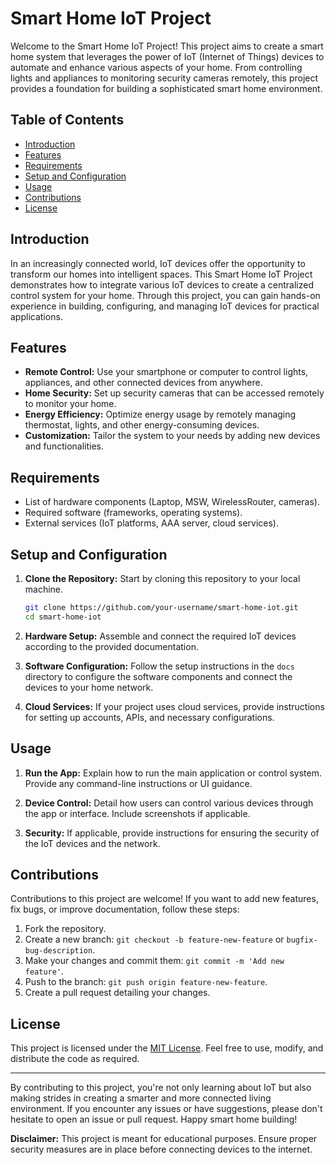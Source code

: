 # Smart Home IoT Project


Welcome to the Smart Home IoT Project! This project aims to create a smart home system that leverages the power of IoT (Internet of Things) devices to automate and enhance various aspects of your home. From controlling lights and appliances to monitoring security cameras remotely, this project provides a foundation for building a sophisticated smart home environment.

## Table of Contents

- [Introduction](#introduction)
- [Features](#features)
- [Requirements](#requirements)
- [Setup and Configuration](#setup-and-configuration)
- [Usage](#usage)
- [Contributions](#contributions)
- [License](#license)

## Introduction

In an increasingly connected world, IoT devices offer the opportunity to transform our homes into intelligent spaces. This Smart Home IoT Project demonstrates how to integrate various IoT devices to create a centralized control system for your home. Through this project, you can gain hands-on experience in building, configuring, and managing IoT devices for practical applications.

## Features

- **Remote Control:** Use your smartphone or computer to control lights, appliances, and other connected devices from anywhere.
- **Home Security:** Set up security cameras that can be accessed remotely to monitor your home.
- **Energy Efficiency:** Optimize energy usage by remotely managing thermostat, lights, and other energy-consuming devices.
- **Customization:** Tailor the system to your needs by adding new devices and functionalities.

## Requirements

- List of hardware components (Laptop, MSW, WirelessRouter, cameras).
- Required software  (frameworks, operating systems).
- External services (IoT platforms, AAA server, cloud services).

## Setup and Configuration

1. **Clone the Repository:** Start by cloning this repository to your local machine.

    ```bash
    git clone https://github.com/your-username/smart-home-iot.git
    cd smart-home-iot
    ```

2. **Hardware Setup:** Assemble and connect the required IoT devices according to the provided documentation.

3. **Software Configuration:** Follow the setup instructions in the `docs` directory to configure the software components and connect the devices to your home network.

4. **Cloud Services:** If your project uses cloud services, provide instructions for setting up accounts, APIs, and necessary configurations.

## Usage

1. **Run the App:** Explain how to run the main application or control system. Provide any command-line instructions or UI guidance.

2. **Device Control:** Detail how users can control various devices through the app or interface. Include screenshots if applicable.

3. **Security:** If applicable, provide instructions for ensuring the security of the IoT devices and the network.

## Contributions

Contributions to this project are welcome! If you want to add new features, fix bugs, or improve documentation, follow these steps:

1. Fork the repository.
2. Create a new branch: `git checkout -b feature-new-feature` or `bugfix-bug-description`.
3. Make your changes and commit them: `git commit -m 'Add new feature'`.
4. Push to the branch: `git push origin feature-new-feature`.
5. Create a pull request detailing your changes.

## License

This project is licensed under the [MIT License](LICENSE.txt). Feel free to use, modify, and distribute the code as required.

---

By contributing to this project, you're not only learning about IoT but also making strides in creating a smarter and more connected living environment. If you encounter any issues or have suggestions, please don't hesitate to open an issue or pull request. Happy smart home building!

**Disclaimer:** This project is meant for educational purposes. Ensure proper security measures are in place before connecting devices to the internet.
